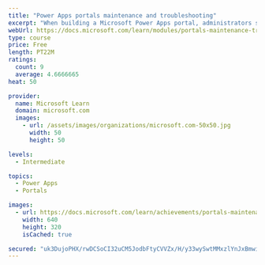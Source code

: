 ```yaml
---
title: "Power Apps portals maintenance and troubleshooting"
excerpt: "When building a Microsoft Power Apps portal, administrators should consider various techniques, best practices, and features. This module will cover the various troubleshooting tools that are available and explain the importance of using the Portal Checker tool."
webUrl: https://docs.microsoft.com/learn/modules/portals-maintenance-troubleshooting/
type: course
price: Free
length: PT22M
ratings:
  count: 9
  average: 4.6666665
heat: 50

provider:
  name: Microsoft Learn
  domain: microsoft.com
  images:
    - url: /assets/images/organizations/microsoft.com-50x50.jpg
      width: 50
      height: 50

levels:
  - Intermediate

topics:
  - Power Apps
  - Portals

images:
  - url: https://docs.microsoft.com/learn/achievements/portals-maintenance-troubleshooting-social.png
    width: 640
    height: 320
    isCached: true

secured: "uk3DujoPHX/rwDCSoCI32uCM5JodbFtyCVVZx/H/y33wySwtMMxzlYnJxBmwiGULhVECLJoli3KbZV8iDptsFp9zYELWD5ha8Nz+NHB8wS50ZSefx7EqOgT7rGKaRS2sxcawlS5EUjniHz5vwliGJhtG1MS14bLHofVyRKLS1ZBiHYvzvWWgqMt81PgpM6Yx5D5Dfz2tDVGvXu6UpqDKAeDIBqERlZGqM92altx7px9r4oeuWGM9kSyGRs5fgocECNHHSw2GkUAIeAv5CGxQ4+Gs+BY7XwKgg2TheQSrNFcDYu/8XFzkc73HUawLi+czuFIPzKfSuRpBaiIlOe2Hs0jqxWf6E+CxSeoaVmKyJbctgK1bPLVu5yLVHvfsChoUTUpEnp5i0viBmuhwjXFNvEwL5kgCQIzmLME1364FHW8=;BKvwqxYBUYKtgrYf2eEGTw=="
---
```


